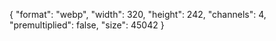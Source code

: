 {
  "format": "webp",
  "width": 320,
  "height": 242,
  "channels": 4,
  "premultiplied": false,
  "size": 45042
}
